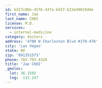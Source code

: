 ```yaml
---
id: b317c08e-45f6-437a-bd37-b22e49019dde
first_name: Jae
last_name: CHOI
license: M.D.
services:
  - internal-medicine
category: doctors
address: '4700 W Charleston Blvd #170-478'
city: 'Las Vegas'
state: NV
zip: '891351573'
phone: 702-793-4329
title: 'Jae CHOI'
_geoloc:
  lat: 36.1592
  lng: -115.247
---
```


